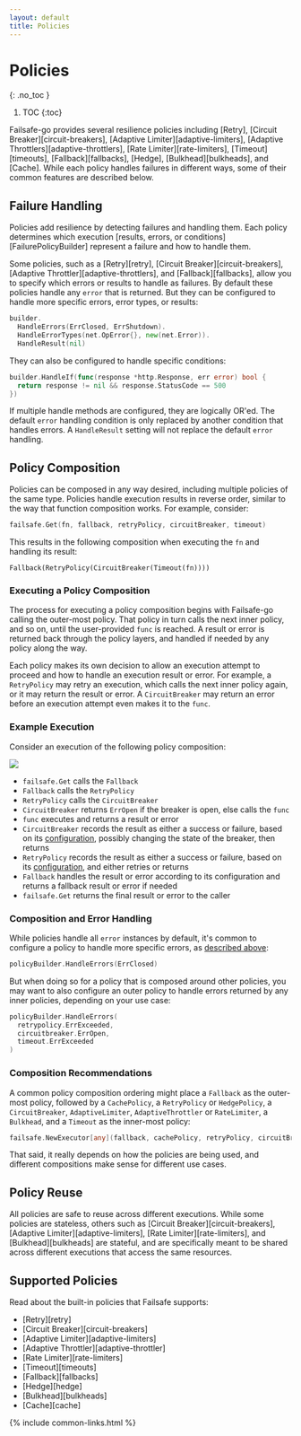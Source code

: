 ```yaml
---
layout: default
title: Policies
---
```


# Policies
{: .no_toc }

1. TOC
{:toc}

Failsafe-go provides several resilience policies including [Retry], [Circuit Breaker][circuit-breakers], [Adaptive Limiter][adaptive-limiters], [Adaptive Throttlers][adaptive-throttlers], [Rate Limiter][rate-limiters], [Timeout][timeouts], [Fallback][fallbacks], [Hedge], [Bulkhead][bulkheads], and [Cache]. While each policy handles failures in different ways, some of their common features are described below.

## Failure Handling

Policies add resilience by detecting failures and handling them. Each policy determines which execution [results, errors, or conditions][FailurePolicyBuilder] represent a failure and how to handle them. 

Some policies, such as a [Retry][retry], [Circuit Breaker][circuit-breakers], [Adaptive Throttler][adaptive-throttlers], and [Fallback][fallbacks], allow you to specify which errors or results to handle as failures. By default these policies handle any `error` that is returned. But they can be configured to handle more specific errors, error types, or results:

```go
builder.
  HandleErrors(ErrClosed, ErrShutdown).
  HandleErrorTypes(net.OpError{}, new(net.Error)).
  HandleResult(nil)
```

They can also be configured to handle specific conditions:

```go
builder.HandleIf(func(response *http.Response, err error) bool {
  return response != nil && response.StatusCode == 500
})
```

If multiple handle methods are configured, they are logically OR'ed. The default `error` handling condition is only replaced by another condition that handles errors. A `HandleResult` setting will not replace the default `error` handling.

## Policy Composition

Policies can be composed in any way desired, including multiple policies of the same type. Policies handle execution results in reverse order, similar to the way that function composition works. For example, consider:

```go
failsafe.Get(fn, fallback, retryPolicy, circuitBreaker, timeout)
```

This results in the following composition when executing the `fn` and handling its result:

```
Fallback(RetryPolicy(CircuitBreaker(Timeout(fn))))
```

### Executing a Policy Composition

The process for executing a policy composition begins with Failsafe-go calling the outer-most policy. That policy in turn calls the next inner policy, and so on, until the user-provided `func` is reached. A result or error is returned back through the policy layers, and handled if needed by any policy along the way.

Each policy makes its own decision to allow an execution attempt to proceed and how to handle an execution result or error. For example, a `RetryPolicy` may retry an execution, which calls the next inner policy again, or it may return the result or error. A `CircuitBreaker` may return an error before an execution attempt even makes it to the `func`.

### Example Execution

Consider an execution of the following policy composition:

<img class="composition" src="/assets/images/composition.png">

- `failsafe.Get` calls the `Fallback`
- `Fallback` calls the `RetryPolicy`
- `RetryPolicy` calls the `CircuitBreaker`
- `CircuitBreaker` returns `ErrOpen` if the breaker is open, else calls the `func`
- `func` executes and returns a result or error
- `CircuitBreaker` records the result as either a success or failure, based on its [configuration](#failure-handling), possibly changing the state of the breaker, then returns
- `RetryPolicy` records the result as either a success or failure, based on its [configuration](#failure-handling), and either retries or returns
- `Fallback` handles the result or error according to its configuration and returns a fallback result or error if needed
- `failsafe.Get` returns the final result or error to the caller

### Composition and Error Handling

While policies handle all `error` instances by default, it's common to configure a policy to handle more specific errors, as [described above](#failure-handling):

```go
policyBuilder.HandleErrors(ErrClosed)
```

But when doing so for a policy that is composed around other policies, you may want to also configure an outer policy to handle errors returned by any inner policies, depending on your use case:

```go
policyBuilder.HandleErrors(
  retrypolicy.ErrExceeded,
  circuitbreaker.ErrOpen,
  timeout.ErrExceeded
)
```

### Composition Recommendations

A common policy composition ordering might place a `Fallback` as the outer-most policy, followed by a `CachePolicy`, a `RetryPolicy` or `HedgePolicy`, a `CircuitBreaker`, `AdaptiveLimiter`, `AdaptiveThrottler` or `RateLimiter`, a `Bulkhead`, and a `Timeout` as the inner-most policy:

```go
failsafe.NewExecutor[any](fallback, cachePolicy, retryPolicy, circuitBreaker, bulkhead, timeout)
```

That said, it really depends on how the policies are being used, and different compositions make sense for different use cases.

## Policy Reuse

All policies are safe to reuse across different executions. While some policies are stateless, others such as [Circuit Breaker][circuit-breakers], [Adaptive Limiter][adaptive-limiters], [Rate Limiter][rate-limiters], and [Bulkhead][bulkheads] are stateful, and are specifically meant to be shared across different executions that access the same resources.

## Supported Policies

Read about the built-in policies that Failsafe supports:

- [Retry][retry]
- [Circuit Breaker][circuit-breakers]
- [Adaptive Limiter][adaptive-limiters]
- [Adaptive Throttler][adaptive-throttler]
- [Rate Limiter][rate-limiters]
- [Timeout][timeouts]
- [Fallback][fallbacks]
- [Hedge][hedge]
- [Bulkhead][bulkheads]
- [Cache][cache]

{% include common-links.html %}